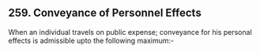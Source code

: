 ## 259. Conveyance of Personnel Effects

When an individual travels on public expense; conveyance for his personal effects is admissible upto the following maximum:-
